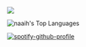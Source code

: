 ![](https://komarev.com/ghpvc/?username=naaih)

![naaih's Top Languages](https://github-readme-stats.vercel.app/api/top-langs/?username=naaih&theme=dark&show_icons=true&hide_border=true&layout=compact)


[![spotify-github-profile](https://spotify-github-profile.vercel.app/api/view?uid=3122gm7awdpwo7qd4r7wf2a7tvsi&cover_image=true&theme=novatorem&show_offline=true&background_color=000000&interchange=false&bar_color=ffffff&bar_color_cover=false)](https://github.com/kittinan/spotify-github-profile)